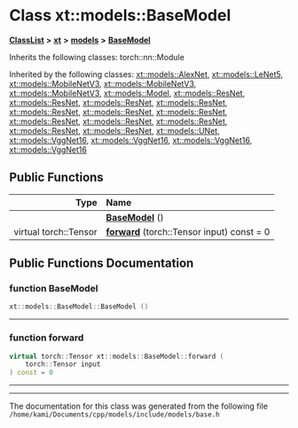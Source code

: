 

# Class xt::models::BaseModel



[**ClassList**](annotated.md) **>** [**xt**](namespacext.md) **>** [**models**](namespacext_1_1models.md) **>** [**BaseModel**](classxt_1_1models_1_1BaseModel.md)








Inherits the following classes: torch::nn::Module


Inherited by the following classes: [xt::models::AlexNet](structxt_1_1models_1_1AlexNet.md),  [xt::models::LeNet5](structxt_1_1models_1_1LeNet5.md),  [xt::models::MobileNetV3](structxt_1_1models_1_1MobileNetV3.md),  [xt::models::MobileNetV3](structxt_1_1models_1_1MobileNetV3.md),  [xt::models::MobileNetV3](structxt_1_1models_1_1MobileNetV3.md),  [xt::models::Model](classxt_1_1models_1_1Model.md),  [xt::models::ResNet](structxt_1_1models_1_1ResNet.md),  [xt::models::ResNet](structxt_1_1models_1_1ResNet.md),  [xt::models::ResNet](structxt_1_1models_1_1ResNet.md),  [xt::models::ResNet](structxt_1_1models_1_1ResNet.md),  [xt::models::ResNet](structxt_1_1models_1_1ResNet.md),  [xt::models::ResNet](structxt_1_1models_1_1ResNet.md),  [xt::models::ResNet](structxt_1_1models_1_1ResNet.md),  [xt::models::ResNet](structxt_1_1models_1_1ResNet.md),  [xt::models::ResNet](structxt_1_1models_1_1ResNet.md),  [xt::models::ResNet](structxt_1_1models_1_1ResNet.md),  [xt::models::ResNet](structxt_1_1models_1_1ResNet.md),  [xt::models::ResNet](structxt_1_1models_1_1ResNet.md),  [xt::models::UNet](structxt_1_1models_1_1UNet.md),  [xt::models::VggNet16](structxt_1_1models_1_1VggNet16.md),  [xt::models::VggNet16](structxt_1_1models_1_1VggNet16.md),  [xt::models::VggNet16](structxt_1_1models_1_1VggNet16.md),  [xt::models::VggNet16](structxt_1_1models_1_1VggNet16.md)
































## Public Functions

| Type | Name |
| ---: | :--- |
|   | [**BaseModel**](#function-basemodel) () <br> |
| virtual torch::Tensor | [**forward**](#function-forward) (torch::Tensor input) const = 0<br> |




























## Public Functions Documentation




### function BaseModel 

```C++
xt::models::BaseModel::BaseModel () 
```




<hr>



### function forward 

```C++
virtual torch::Tensor xt::models::BaseModel::forward (
    torch::Tensor input
) const = 0
```




<hr>

------------------------------
The documentation for this class was generated from the following file `/home/kami/Documents/cpp/models/include/models/base.h`

